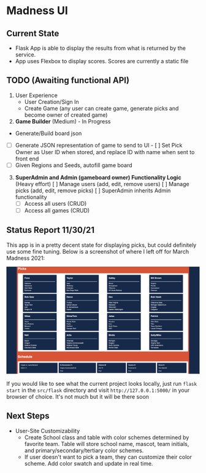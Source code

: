 # Madness UI

## Current State
* Flask App is able to display the results from what is returned by the service.
* App uses Flexbox to display scores. Scores are currently a static file

## TODO (Awaiting functional API)
1. User Experience
   * User Creation/Sign In 
   * Create Game (any user can create game, generate picks and become owner of created game)
2. **Game Builder** (Medium) - In Progress
  * Generate/Build board json
   - [ ] Generate JSON representation of game to send to UI
	- [ ] Set Pick Owner as User ID when stored, and replace ID with name when sent to front end
   - [ ] Given Regions and Seeds, autofill game board  
3. **SuperAdmin and Admin (gameboard owner) Functionality Logic** (Heavy effort)
   [ ] Manage users (add, edit, remove users)
   [ ] Manage picks (add, edit, remove picks)
   [ ] SuperAdmin inherits Admin functionality
   *  [ ] Access all users (CRUD)
   *  [ ] Access all games (CRUD)
## Status Report 11/30/21
This app is in a pretty decent state for displaying picks, but could definitely use some fine tuning. Below is a screenshot of where I left off for March Madness 2021:

![Madness UI 2021](progress/flexbox_addition.png)

If you would like to see what the current project looks locally, just run `flask start` in the `src/flask` directory and visit `http://127.0.0.1:5000/` in your browser of choice. It's not much but it will be there soon

## Next Steps
* User-Site Customizability 
  * Create School class and table with color schemes determined by favorite team. Table will store school name, mascot, team initials, and primary/secondary/tertiary color schemes.
  * If user doesn't want to pick a team, they can customize their color scheme. Add color swatch and update in real time.